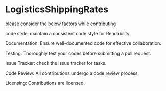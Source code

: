 # LogisticsShippingRates
please consider the below factors while contributing

code style:
maintain a consistent code style for Readability.

Documentation:
Ensure well-documented code for effective collaboration.

Testing:
Thoroughly test your codes before submitting a pull request.

Issue Tracker:
check the issue tracker for tasks.

Code Review:
All contributions undergo a code review process.

Licensing:
Contributions are licensed.
